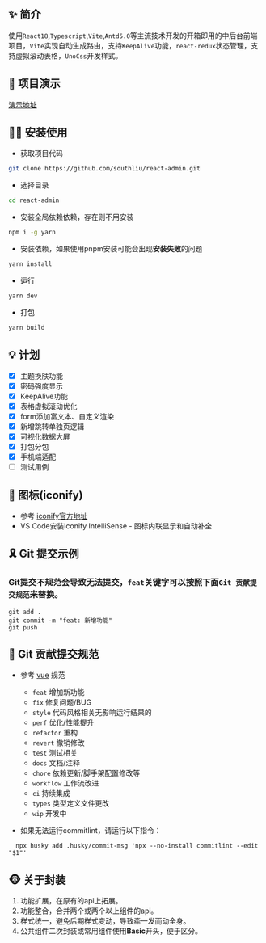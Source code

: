 ## ✨ 简介

使用`React18`,`Typescript`,`Vite`,`Antd5.0`等主流技术开发的开箱即用的中后台前端项目，`Vite`实现自动生成路由，支持`KeepAlive`功能，`react-redux`状态管理，支持虚拟滚动表格，`UnoCss`开发样式。

## 🚀 项目演示
[演示地址](https://southliu.github.io/)


## 🐱‍💻 安装使用

- 获取项目代码

```bash
git clone https://github.com/southliu/react-admin.git
```

- 选择目录

```bash
cd react-admin
```

- 安装全局依赖依赖，存在则不用安装

```bash
npm i -g yarn
```

- 安装依赖，如果使用pnpm安装可能会出现**安装失败**的问题
```bash
yarn install
```

- 运行

```bash
yarn dev
```

- 打包

```bash
yarn build
```

## 💡 计划

- [x] 主题换肤功能
- [x] 密码强度显示
- [x] KeepAlive功能
- [x] 表格虚拟滚动优化
- [x] form添加富文本、自定义渲染
- [x] 新增跳转单独页逻辑
- [x] 可视化数据大屏
- [x] 打包分包
- [x] 手机端适配
- [ ] 测试用例

## 🧩 图标(iconify)

- 参考 [iconify官方地址](https://icon-sets.iconify.design/)
- VS Code安装Iconify IntelliSense - 图标内联显示和自动补全

## 🎗️ Git 提交示例
### Git提交不规范会导致无法提交，`feat`关键字可以按照下面`Git 贡献提交规范`来替换。
```
git add .
git commit -m "feat: 新增功能"
git push
```

## 🎯 Git 贡献提交规范

- 参考 [vue](https://github.com/vuejs/vue/blob/dev/.github/COMMIT_CONVENTION.md) 规范

  - `feat` 增加新功能
  - `fix` 修复问题/BUG
  - `style` 代码风格相关无影响运行结果的
  - `perf` 优化/性能提升
  - `refactor` 重构
  - `revert` 撤销修改
  - `test` 测试相关
  - `docs` 文档/注释
  - `chore` 依赖更新/脚手架配置修改等
  - `workflow` 工作流改进
  - `ci` 持续集成
  - `types` 类型定义文件更改
  - `wip` 开发中

- 如果无法运行commitlint，请运行以下指令：

```
  npx husky add .husky/commit-msg 'npx --no-install commitlint --edit "$1"'
```

## 🐵 关于封装
  1. 功能扩展，在原有的api上拓展。
  2. 功能整合，合并两个或两个以上组件的api。
  3. 样式统一，避免后期样式变动，导致牵一发而动全身。
  4. 公共组件二次封装或常用组件使用**Basic**开头，便于区分。
